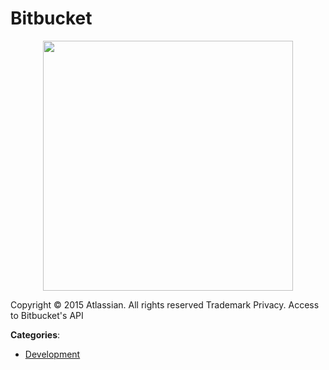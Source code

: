 # Bitbucket
<p align="center">
    <img width="400" src="https://raw.githubusercontent.com/apis-list/apis-list/apis/bitbucket/logo_256x256.png" />
</p>

Copyright © 2015 Atlassian.  All rights reserved Trademark Privacy. Access to Bitbucket's API



**Categories**:
- [Development](https://github.com/apis-list/apis-list#development)





